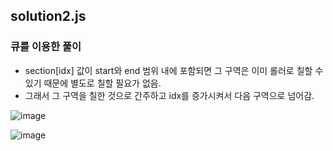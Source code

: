 ## solution2.js
### 큐를 이용한 풀이
- section[idx] 값이 start와 end 범위 내에 포함되면 그 구역은 이미 롤러로 칠할 수 있기 때문에 별도로 칠할 필요가 없음.
- 그래서 그 구역을 칠한 것으로 간주하고 idx를 증가시켜서 다음 구역으로 넘어감.

![image](https://github.com/user-attachments/assets/14de70e2-e381-4fc0-880a-b9fde42b4eea)

![image](https://github.com/user-attachments/assets/0e61ddfa-6e18-4926-857f-d3cb9eb1419a)

